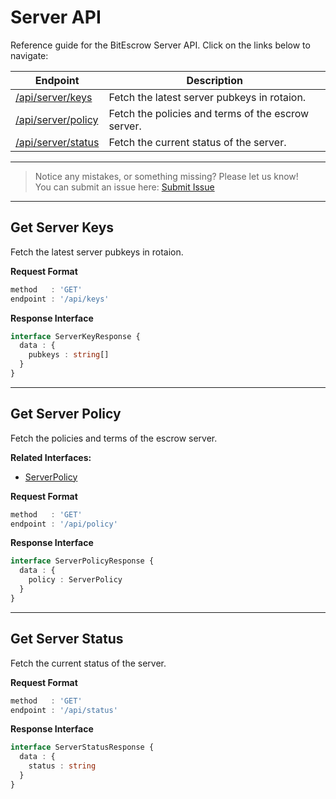 # Server API

Reference guide for the BitEscrow Server API. Click on the links below to navigate:

| Endpoint | Description |
|----------|-------------|
| [/api/server/keys](#get-server-keys) | Fetch the latest server pubkeys in rotaion. |
| [/api/server/policy](#get-server-policy) | Fetch the policies and terms of the escrow server. |
| [/api/server/status](#get-server-status) | Fetch the current status of the server. |

---
> Notice any mistakes, or something missing? Please let us know!  
> You can submit an issue here: [Submit Issue](https://github.com/BitEscrow/escrow-core/issues/new/choose)

---

## Get Server Keys

Fetch the latest server pubkeys in rotaion.

**Request Format**

```ts
method   : 'GET'
endpoint : '/api/keys'
```

**Response Interface**

```ts
interface ServerKeyResponse {
  data : {
    pubkeys : string[]
  }
}
```

---

## Get Server Policy

Fetch the policies and terms of the escrow server.

**Related Interfaces:**

- [ServerPolicy](../data/server.md#serverpolicy)

**Request Format**

```ts
method   : 'GET'
endpoint : '/api/policy'
```

**Response Interface**

```ts
interface ServerPolicyResponse {
  data : {
    policy : ServerPolicy
  }
}
```

---

## Get Server Status

Fetch the current status of the server.

**Request Format**

```ts
method   : 'GET'
endpoint : '/api/status'
```

**Response Interface**

```ts
interface ServerStatusResponse {
  data : {
    status : string
  }
}
```

